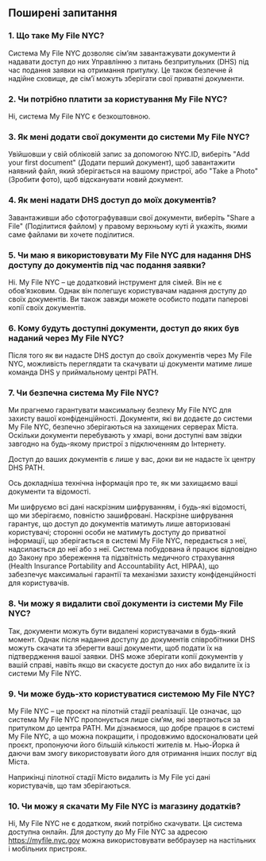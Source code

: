 ## Поширені запитання

### 1. Що таке My File NYC?

Система My File NYC дозволяє сім’ям завантажувати документи й надавати доступ до них Управлінню з питань безпритульних (DHS) під час подання заявки на отримання притулку. Це також безпечне й надійне сховище, де сім’ї можуть зберігати свої приватні документи.

### 2. Чи потрібно платити за користування My File NYC?

Ні, система My File NYC є безкоштовною.

### 3. Як мені додати свої документи до системи My File NYC?

Увійшовши у свій обліковій запис за допомогою NYC.ID, виберіть "Add your first document" (Додати перший документ), щоб завантажити наявний файл, який зберігається на вашому пристрої, або "Take a Photo" (Зробити фото), щоб відсканувати новий документ.

### 4. Як мені надати DHS доступ до моїх документів?

Завантаживши або сфотографувавши свої документи, виберіть "Share a File" (Поділитися файлом) у правому верхньому куті й укажіть, якими саме файлами ви хочете поділитися.

### 5. Чи маю я використовувати My File NYC для надання DHS доступу до документів під час подання заявки?

Ні. My File NYC – це додатковий інструмент для сімей. Він не є обов’язковим. Однак він полегшує користувачам надання доступу до своїх документів. Ви також завжди можете особисто подати паперові копії своїх документів.

### 6. Кому будуть доступні документи, доступ до яких був наданий через My File NYC?

Після того як ви надасте DHS доступ до своїх документів через My File NYC, можливість переглядати та скачувати ці документи матиме лише команда DHS у приймальному центрі PATH.

### 7. Чи безпечна система My File NYC?

Ми прагнемо гарантувати максимальну безпеку My File NYC для захисту вашої конфіденційності. Документи, які ви додаєте до системи My File NYC, безпечно зберігаються на захищених серверах Міста. Оскільки документи перебувають у хмарі, вони доступні вам звідки завгодно на будь-якому пристрої з підключенням до Інтернету.

Доступ до ваших документів є лише у вас, доки ви не надасте їх центру DHS PATH.

Ось докладніша технічна інформація про те, як ми захищаємо ваші документи та відомості.

Ми шифруємо всі дані наскрізним шифруванням, і будь-які відомості, що ми зберігаємо, повністю зашифровані. Наскрізне шифрування гарантує, що доступ до документів матимуть лише авторизовані користувачі; сторонні особи не матимуть доступу до приватної інформації, що зберігається в системі My File NYC, передається з неї, надсилається до неї або з неї. Система побудована й працює відповідно до Закону про збереження та підзвітність медичного страхування (Health Insurance Portability and Accountability Act, HIPAA), що забезпечує максимальні гарантії та механізми захисту конфіденційності для користувачів.

### 8. Чи можу я видалити свої документи із системи My File NYC?

Так, документи можуть бути видалені користувачами в будь-який момент. Однак після надання доступу до документів співробітники DHS можуть скачати та зберегти ваші документи, щоб подати їх на підтвердження вашої заявки. DHS може зберігати копії документів у вашій справі, навіть якщо ви скасуєте доступ до них або видалите їх із системи My File NYC.

### 9. Чи може будь-хто користуватися системою My File NYC?

My File NYC – це проєкт на пілотній стадії реалізації. Це означає, що система My File NYC пропонується лише сім’ям, які звертаються за притулком до центра PATH. Ми дізнаємося, що добре працює в системі My File NYC, а що можна покращити, і продовжимо вдосконалювати цей проєкт, пропонуючи його більшій кількості жителів м. Нью-Йорка й даючи вам змогу використовувати його для отримання інших послуг від Міста.

Наприкінці пілотної стадії Місто видалить із My File усі дані користувачів, що там зберігаються.

### 10. Чи можу я скачати My File NYC із магазину додатків?

Ні, My File NYC не є додатком, який потрібно скачувати. Ця система доступна онлайн. Для доступу до My File NYC за адресою <a href="https://myfile.nyc.gov" target="_blank">https://myfile.nyc.gov</a> можна використовувати веббраузер на настільних і мобільних пристроях.
